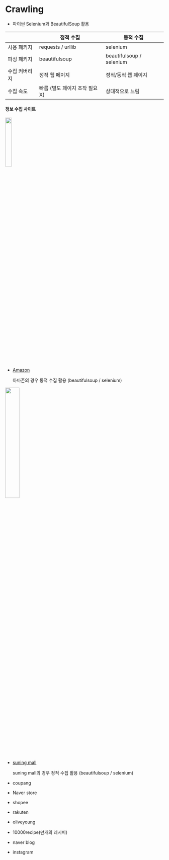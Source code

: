 # Crawling
 - 파이썬 Selenium과 BeautifulSoup 활용
 
 | 	|정적 수집	|동적 수집
 |------|---|---|
|사용 패키지|	requests / urllib|	selenium
|파싱 패키지|	beautifulsoup|	beautifulsoup / selenium
|수집 커버리지|	정적 웹 페이지|	정적/동적 웹 페이지
|수집 속도|	빠름 (별도 페이지 조작 필요 X)|	상대적으로 느림

#### 정보 수집 사이트
<img src = "https://user-images.githubusercontent.com/61724682/126511651-2460d84e-630c-4426-8177-6efdc55cb11e.png" width="20%" height="20%">

- [Amazon](https://github.com/heeseo11/Crawling/blob/main/Amazon/README.md) 
  
  아마존의 경우 동적 수집 활용 (beautifulsoup / selenium)

<img src = "https://user-images.githubusercontent.com/61724682/126672215-853f62cd-97f0-4f74-8e98-139c829fb480.png" width="30%" height="30%">

- [suning mall](https://github.com/heeseo11/Crawling/blob/main/Suning%20mall/README.md)

  suning mall의 경우 정적 수집 활용 (beautifulsoup / selenium)

- coupang 

- Naver store

- shopee

- rakuten

- oliveyoung

- 10000recipe(만개의 레시피)

- naver blog

- instagram
